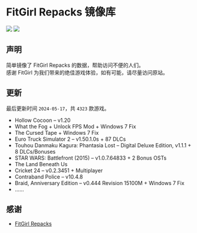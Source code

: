 ﻿# FitGirl Repacks 镜像库
![](https://img.shields.io/badge/ci-passing-brightgreen.svg?logo=github)
![](https://img.shields.io/badge/license-MIT-brightgreen.svg)

## 声明
简单镜像了 FitGirl Repacks 的数据，帮助访问不便的人们。  
感谢 FitGirl 为我们带来的绝佳游戏体验，如有可能，请尽量访问原站。

## 更新
最后更新时间 `2024-05-17`，共 `4323` 款游戏。
- Hollow Cocoon – v1.20
- What the Fog + Unlock FPS Mod + Windows 7 Fix
- The Cursed Tape + Windows 7 Fix
- Euro Truck Simulator 2 – v1.50.1.0s + 87 DLCs
- Touhou Danmaku Kagura: Phantasia Lost – Digital Deluxe Edition, v1.1.1 + 8 DLCs/Bonuses
- STAR WARS: Battlefront (2015) – v1.0.7.64833 + 2 Bonus OSTs
- The Land Beneath Us
- Cricket 24 – v0.2.3451 + Multiplayer
- Contraband Police – v10.4.8
- Braid, Anniversary Edition – v0.444 Revision 15100M + Windows 7 Fix
- ……

## 感谢
- [FitGirl Repacks](https://fitgirl-repacks.site/)
